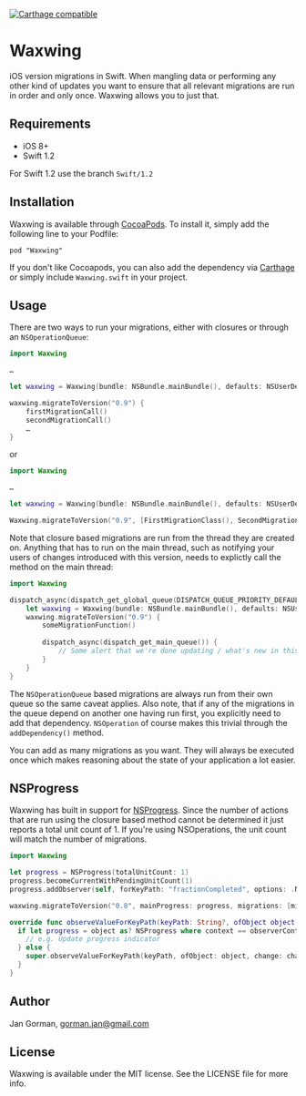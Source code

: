 [![Carthage compatible](https://img.shields.io/badge/Carthage-compatible-4BC51D.svg?style=flat)](https://github.com/Carthage/Carthage)

# Waxwing

iOS version migrations in Swift. When mangling data or performing any other kind of updates you want to ensure that all relevant migrations are run in order and only once. Waxwing allows you to just that.

## Requirements

* iOS 8+
* Swift 1.2

For Swift 1.2 use the branch `Swift/1.2`


## Installation

Waxwing is available through [CocoaPods](http://cocoapods.org). To install
it, simply add the following line to your Podfile:

    pod "Waxwing"
    
If you don't like Cocoapods, you can also add the dependency via [Carthage](https://github.com/Carthage/Carthage) or simply include `Waxwing.swift` in your project.

## Usage

There are two ways to run your migrations, either with closures or through an `NSOperationQueue`:

``` swift
import Waxwing

…

let waxwing = Waxwing(bundle: NSBundle.mainBundle(), defaults: NSUserDefaults.standardUserDefaults())

waxwing.migrateToVersion("0.9") {
	firstMigrationCall()
	secondMigrationCall()
	…
}
```

or

``` swift
import Waxwing

…

let waxwing = Waxwing(bundle: NSBundle.mainBundle(), defaults: NSUserDefaults.standardUserDefaults())

Waxwing.migrateToVersion("0.9", [FirstMigrationClass(), SecondMigrationClass()])
```

Note that closure based migrations are run from the thread they are created on. Anything that has to run on the main thread, such as notifying your users of changes introduced with this version, needs to explictly call the method on the main thread:

``` swift
import Waxwing

dispatch_async(dispatch_get_global_queue(DISPATCH_QUEUE_PRIORITY_DEFAULT, 0)) {
	let waxwing = Waxwing(bundle: NSBundle.mainBundle(), defaults: NSUserDefaults.standardUserDefaults())
	waxwing.migrateToVersion("0.9") {
		someMigrationFunction()
		
		dispatch_async(dispatch_get_main_queue()) {
			// Some alert that we're done updating / what's new in this version of the app
		}
	}
}
```

The `NSOperationQueue` based migrations are always run from their own queue so the same caveat applies. Also note, that if any of the migrations in the queue depend on another one having run first, you explicitly need to add that dependency. `NSOperation` of course makes this trivial through the `addDependency()` method.

You can add as many migrations as you want. They will always be executed once which makes reasoning about the state of your application a lot easier.

## NSProgress

Waxwing has built in support for [NSProgress](https://developer.apple.com/library/ios/documentation/Foundation/Reference/NSProgress_Class/index.html). Since the number of actions that are run using the closure based method cannot be determined it just reports a total unit count of 1. If you're using NSOperations, the unit count will match the number of migrations.

```swift
import Waxwing

let progress = NSProgress(totalUnitCount: 1)
progress.becomeCurrentWithPendingUnitCount(1)
progress.addObserver(self, forKeyPath: "fractionCompleted", options: .New, context: observerContext))

waxwing.migrateToVersion("0.8", mainProgress: progress, migrations: [migration1, migration2, migration…])

override func observeValueForKeyPath(keyPath: String?, ofObject object: AnyObject?, change: [String : AnyObject]?, context: UnsafeMutablePointer<Void>) {
  if let progress = object as? NSProgress where context == observerContext && keyPath == "fractionCompleted" {
    // e.g. Update progress indicator
  } else {
    super.observeValueForKeyPath(keyPath, ofObject: object, change: change, context: context)
  }
}
```

## Author

Jan Gorman, gorman.jan@gmail.com

## License

Waxwing is available under the MIT license. See the LICENSE file for more info.

